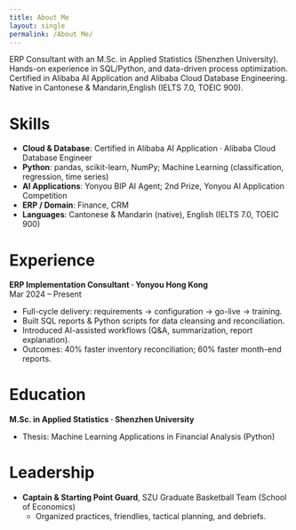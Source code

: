 ```yaml
---
title: About Me
layout: single
permalink: /About Me/
---
```


ERP Consultant with an M.Sc. in Applied Statistics (Shenzhen University). Hands-on experience in SQL/Python, and data-driven process optimization. Certified in Alibaba AI Application and Alibaba Cloud Database Engineering. Native in Cantonese & Mandarin,English (IELTS 7.0, TOEIC 900).

# Skills
- **Cloud & Database**: Certified in Alibaba AI Application · Alibaba Cloud Database Engineer
- **Python**: pandas, scikit-learn, NumPy; Machine Learning (classification, regression, time series)
- **AI Applications**: Yonyou BIP AI Agent; 2nd Prize, Yonyou AI Application Competition
- **ERP / Domain**: Finance, CRM
- **Languages**: Cantonese & Mandarin (native), English (IELTS 7.0, TOEIC 900)

# Experience
**ERP Implementation Consultant · Yonyou Hong Kong**  
Mar 2024 – Present  
- Full-cycle delivery: requirements → configuration → go-live → training.  
- Built SQL reports & Python scripts for data cleansing and reconciliation.  
- Introduced AI-assisted workflows (Q&A, summarization, report explanation).  
- Outcomes: 40% faster inventory reconciliation; 60% faster month-end reports.

# Education
**M.Sc. in Applied Statistics · Shenzhen University**  
- Thesis: Machine Learning Applications in Financial Analysis (Python)

# Leadership
- **Captain & Starting Point Guard**, SZU Graduate Basketball Team (School of Economics)  
  - Organized practices, friendlies, tactical planning, and debriefs.
